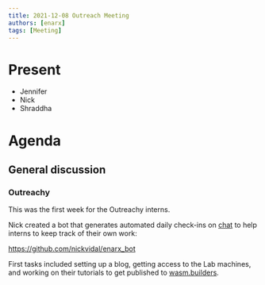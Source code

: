 ```yaml
---
title: 2021-12-08 Outreach Meeting
authors: [enarx]
tags: [Meeting]
---
```

# Present
* Jennifer
* Nick
* Shraddha

# Agenda

## General discussion

### Outreachy
This was the first week for the Outreachy interns.

Nick created a bot that generates automated daily check-ins on [chat](https://chat.enarx.dev) to help interns to keep track of their own work:

https://github.com/nickvidal/enarx_bot

First tasks included setting up a blog, getting access to the Lab machines, and working on their tutorials to get published to [wasm.builders](https://www.wasm.builders/).